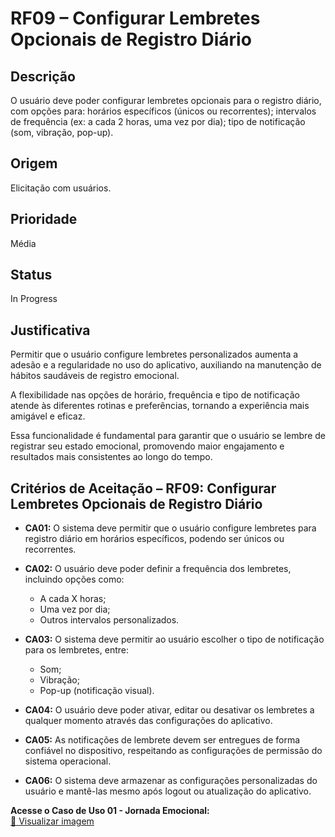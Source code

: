 # RF09 – Configurar Lembretes Opcionais de Registro Diário

## Descrição  
O usuário deve poder configurar lembretes opcionais para o registro diário, com opções para: horários específicos (únicos ou recorrentes); intervalos de frequência (ex: a cada 2 horas, uma vez por dia); tipo de notificação (som, vibração, pop-up).

## Origem  
Elicitação com usuários.

## Prioridade  
Média

## Status  
In Progress

## Justificativa  
Permitir que o usuário configure lembretes personalizados aumenta a adesão e a regularidade no uso do aplicativo, auxiliando na manutenção de hábitos saudáveis de registro emocional.

A flexibilidade nas opções de horário, frequência e tipo de notificação atende às diferentes rotinas e preferências, tornando a experiência mais amigável e eficaz.

Essa funcionalidade é fundamental para garantir que o usuário se lembre de registrar seu estado emocional, promovendo maior engajamento e resultados mais consistentes ao longo do tempo.


## Critérios de Aceitação – RF09: Configurar Lembretes Opcionais de Registro Diário

- **CA01:** O sistema deve permitir que o usuário configure lembretes para registro diário em horários específicos, podendo ser únicos ou recorrentes.

- **CA02:** O usuário deve poder definir a frequência dos lembretes, incluindo opções como:  
  - A cada X horas;  
  - Uma vez por dia;  
  - Outros intervalos personalizados.

- **CA03:** O sistema deve permitir ao usuário escolher o tipo de notificação para os lembretes, entre:  
  - Som;  
  - Vibração;  
  - Pop-up (notificação visual).

- **CA04:** O usuário deve poder ativar, editar ou desativar os lembretes a qualquer momento através das configurações do aplicativo.

- **CA05:** As notificações de lembrete devem ser entregues de forma confiável no dispositivo, respeitando as configurações de permissão do sistema operacional.

- **CA06:** O sistema deve armazenar as configurações personalizadas do usuário e mantê-las mesmo após logout ou atualização do aplicativo.


 **Acesse o Caso de Uso 01 - Jornada Emocional:**  
[📄 Visualizar imagem](https://drive.google.com/file/d/1uHwN2ZoX-hZo0s-Nux4ztnLxPx7Dcon6/view?usp=sharing)